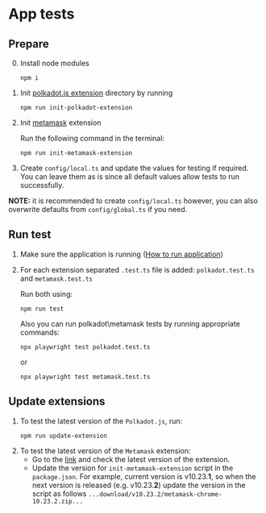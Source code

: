 # App tests

## Prepare
0. Install node modules 
    ```shell
    npm i
    ```
1. Init [polkadot.js extension](https://github.com/polkadot-js/extension) directory by running 
    ```shell
    npm run init-polkadot-extension
    ```
2. Init [metamask](https://github.com/MetaMask/metamask-extension/) extension 
   
    Run the following command in the terminal: 

    ```shell
    npm run init-metamask-extension
    ```
3. Create `config/local.ts` and update the values for testing if required. You can leave them as is since all default values allow tests to run successfully.   

**NOTE:** it is recommended to create `config/local.ts` however, you can also overwrite defaults from `config/global.ts` if you need.

## Run test
1. Make sure the application is running ([How to run application](../app/README.md))
2. For each extension separated `.test.ts` file is added: `polkadot.test.ts` and `metamask.test.ts`
   
   Run both using:
    ```shell
    npm run test
    ```

    Also you can run polkadot\metamask tests by running appropriate commands:
     ```shell
    npx playwright test polkadot.test.ts
    ```
    or
    ```shell
    npx playwright test metamask.test.ts
    ```
## Update extensions

1. To test the latest version of the `Polkadot.js`, run:
    ```shell
    npm run update-extension
    ```
2. To test the latest version of the `Metamask` extension:
   - Go to the [link](https://github.com/MetaMask/metamask-extension/releases/) and check the latest version of the extension. 
   - Update the version for `init-metamask-extension` script in the `package.json`. For example, current version is v10.23.**1**, so when the next version is released (e.g. v10.23.**2**) update the version in the script as follows `...download/v10.23.2/metamask-chrome-10.23.2.zip...` 
